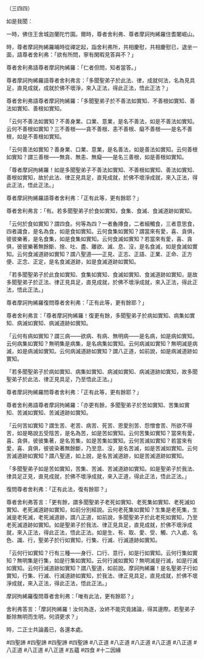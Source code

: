 （三四四）

如是我聞：

一時，佛住王舍城迦蘭陀竹園。爾時，尊者舍利弗、尊者摩訶拘絺羅住耆闍崛山。

時，尊者摩訶拘絺羅晡時從禪定起，詣舍利弗所，共相慶慰，共相慶慰已，退坐一面，語尊者舍利弗：「欲有所問，寧有閑暇見答與不？」

尊者舍利弗語尊者摩訶拘絺羅：「仁者但問，知者當答。」

尊者摩訶拘絺羅語尊者舍利弗言：「多聞聖弟子於此法、律，成就何法，名為見具足，直見成就，成就於佛不壞淨，來入正法，得此正法，悟此正法？」

尊者舍利弗語尊者摩訶拘絺羅：「多聞聖弟子於不善法如實知、不善根如實知、善法如實知、善根如實知。

「云何不善法如實知？不善身業、口業、意業，是名不善法，如是不善法如實知。云何不善根如實知？三不善根——貪不善根、恚不善根、癡不善根——是名不善根，如是不善根如實知。

「云何善法如實知？善身業、口業、意業，是名善法，如是善法如實知。云何善根如實知？謂三善根——無貪、無恚、無癡——是名三善根，如是善根如實知。

「尊者摩訶拘絺羅！如是多聞聖弟子不善法如實知、不善根如實知、善法如實知、善根如實知，故於此法、律正見具足，直見成就，於佛不壞淨成就，來入正法，得此正法，悟此正法。」

尊者摩訶拘絺羅語尊者舍利弗：「正有此等，更有餘耶？」

尊者舍利弗言：「有。若多聞聖弟子於食如實知，食集、食滅、食滅道跡如實知。

「云何於食如實知？謂四食。何等為四？一者麁摶食，二者細觸食，三者意思食，四者識食，是名為食，如是食如實知。云何食集如實知？謂當來有愛，喜、貪俱，彼彼樂著，是名食集，如是食集如實知。云何食滅如實知？若當來有愛，喜、貪俱，彼彼樂著無餘斷、捨、吐、盡、離欲、滅、息、沒，是名食滅，如是食滅如實知。云何食滅道跡如實知？謂八聖道——正見、正志、正語、正業、正命、正方便、正念、正定，是名食滅道跡，如是食滅道跡如實知。

「若多聞聖弟子於此食如實知、食集如實知、食滅如實知、食滅道跡如實知，是故多聞聖弟子於正法、律正見具足，直見成就，於佛不壞淨成就，來入正法，得此正法，悟此正法。」

尊者摩訶拘絺羅復問尊者舍利弗：「正有此等，更有餘耶？」

尊者舍利弗言：「尊者摩訶拘絺羅！復更有餘，多聞聖弟子於病如實知、病集如實知、病滅如實知、病滅道跡如實知。

「云何有病如實知？謂三病——欲病、有病、無明病——是名病，如是病如實知。云何病集如實知？無明集是病集，是名病集如實知。云何病滅如實知？無明滅是病滅，如是病滅如實知。云何病滅道跡如實知？謂八正道，如前說，如是病滅道跡如實知。

「若多聞聖弟子於病如實知、病集如實知、病滅如實知、病滅道跡如實知，故多聞聖弟子於此法、律正見具足，乃至悟此正法。」

尊者摩訶拘絺羅問尊者舍利弗：「正有此等，更有餘耶？」

尊者舍利弗語尊者摩訶拘絺羅：「亦更有餘，多聞聖弟子於苦如實知、苦集如實知、苦滅如實知、苦滅道跡如實知。

「云何苦如實知？謂生苦、老苦、病苦、死苦、恩愛別苦、怨憎會苦、所欲不得苦，如是略說五受陰苦，是名為苦，如是苦如實知。云何苦集如實知？當來有愛，喜、貪俱，彼彼集著，是名苦集，如是苦集如實知。云何苦滅如實知？若當來有愛，喜、貪俱，彼彼染著無餘斷，乃至息、沒，是名苦滅，如是苦滅如實知。云何苦滅道跡如實知？謂八聖道，如上說，是名苦滅道跡，如是苦滅道跡如實知。

「多聞聖弟子如是苦如實知，苦集、苦滅、苦滅道跡如實知。如是聖弟子於我法、律具足正見，直見成就，於佛不壞淨成就，來入正道，得此正法，悟此正法。」

復問尊者舍利弗：「正有此法，復有餘耶？」

尊者舍利弗答言：「更有餘，謂多聞聖弟子老死如實知、老死集如實知、老死滅如實知、老死滅道跡如實知，如前分別經說。云何老死集如實知？生集是老死集，生滅是老死滅，老死滅道跡，謂八正道，如前說，多聞聖弟子於此老死如實知，乃至老死滅道跡如實知。如是聖弟子於我法、律正見具足，直見成就，於佛不壞淨成就，來入正法，得此正法，悟此正法。如是生、有、取、愛、受、觸、六入處、名色、識、行，聖弟子於行如實知，行集、行滅、行滅道跡如實知。

「云何行如實知？行有三種——身行、口行、意行，如是行如實知。云何行集如實知？無明集是行集，如是行集如實知。云何行滅如實知？無明滅是行滅，如是行滅如實知。云何行滅道跡如實知？謂八聖道，如前說。摩訶拘絺羅！是名聖弟子行如實知，行集、行滅、行滅道跡如實知，於我法、律正見具足，直見成就，於佛不壞淨成就，來入正法，得此正法，悟此正法。」

摩訶拘絺羅復問尊者舍利弗：「唯有此法，更有餘耶？」

舍利弗答言：「摩訶拘絺羅！汝何為逐，汝終不能究竟諸論，得其邊際。若聖弟子斷除無明而生明，何須更求？」

時，二正士共論義已，各還本處。






#四聖諦
#四聖諦
#四聖諦
#四聖諦
#八正道
#八正道
#八正道
#八正道
#八正道
#八正道
#八正道
#八正道
#五蘊
#四食
#十二因緣
